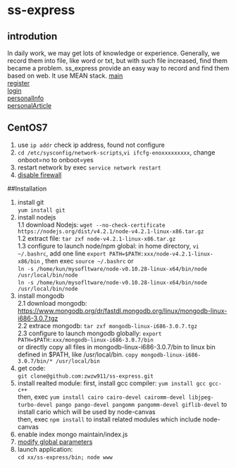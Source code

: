 # ss-express
## introdution
In daily work, we may get lots of knowledge or experience. Generally, we record them into file, like word or txt, but with such file increased, find them became a problem. 
ss_express provide an easy way to record and find them based on web. It use MEAN stack.
[main](https://github.com/zwzw911/ss-express/tree/master/example/main.png)  
[register](https://github.com/zwzw911/ss-express/tree/master/example/register.png)  
[login](https://github.com/zwzw911/ss-express/tree/master/example/login.png)  
[personalInfo](https://github.com/zwzw911/ss-express/tree/master/example/personalInfo.png)  
[personalArticle](https://github.com/zwzw911/ss-express/tree/master/example/personalArticle.png)  

## CentOS7  
1. use `ip addr` check ip address, found not configure
2. `cd /etc/sysconfig/network-scripts`,`vi ifcfg-enoxxxxxxxxx`, change onboot=no to onboot=yes
3. restart network by exec `service network restart`  
4. [disable firewall](https://github.com/zwzw911/note/blob/master/linux%E9%85%8D%E7%BD%AE.md)  

##Installation
1. install git  
   `yum install git`
2. install nodejs   
   1.1 download Nodejs: `wget --no-check-certificate https://nodejs.org/dist/v4.2.1/node-v4.2.1-linux-x86.tar.gz`  
   1.2 extract file: `tar zxf node-v4.2.1-linux-x86.tar.gz`  
   1.3 configure to launch node/npm global: in home directory, `vi ~/.bashrc`, add one line `export PATH=$PATH:xxx/node-v4.2.1-linux-x86/bin` , then exec `source ~/.bashrc`
         or  
         `ln -s /home/kun/mysofltware/node-v0.10.28-linux-x64/bin/node /usr/local/bin/node`  
         `ln -s /home/kun/mysofltware/node-v0.10.28-linux-x64/bin/node /usr/local/bin/node`  
3. install mongodb  
   2.1 download mongodb: https://www.mongodb.org/dr/fastdl.mongodb.org/linux/mongodb-linux-i686-3.0.7.tgz  
   2.2 extrace mongodb: `tar zxf mongodb-linux-i686-3.0.7.tgz`  
   2.3 configure to launch mongodb globally: `export PATH=$PATH:xxx/mongodb-linux-i686-3.0.7/bin`  
         or
       directly copy all files in mongodb-linux-i686-3.0.7/bin to linux bin defined in $PATH, like /usr/local/bin. `copy mongodb-linux-i686-3.0.7/bin/* /usr/local/bin`  
4. get code:   
   `git clone@github.com:zwzw911/ss-express.git`
5. install realted module:
   first, install gcc compiler: `yum install gcc gcc-c++`  
   then, exec `yum install cairo cairo-devel cairomm-devel libjpeg-turbo-devel pango pango-devel pangomm pangomm-devel giflib-devel` to install cario which will be used by node-canvas  
   then, exec `npm install` to install related modules which include node-canvas  
6. enable index
   mongo maintain/index.js 
7. [modify global parameters](https://github.com/zwzw911/note/blob/master/server%E9%85%8D%E7%BD%AE.md)  
8. launch application:  
   `cd xx/ss-express/bin; node www`
 
